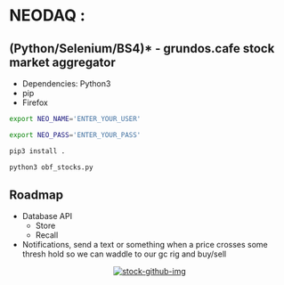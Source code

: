 # NEODAQ :

## (Python/Selenium/BS4)* - grundos.cafe stock market aggregator
* Dependencies: Python3
* pip
* Firefox
```bash
export NEO_NAME='ENTER_YOUR_USER'
```
```bash
export NEO_PASS='ENTER_YOUR_PASS'
```
```bash
pip3 install .
```
```bash
python3 obf_stocks.py
```

## Roadmap
- Database API
  - Store
  - Recall
- Notifications, send a text or something when a price crosses some thresh hold so we can waddle to our gc rig and buy/sell

<p align="center">  
  <a href="https://ibb.co/wSTMnC3"><img src="https://i.ibb.co/McbMzpW/stock-github-img.png" alt="stock-github-img" border="0"></a>
</p>
